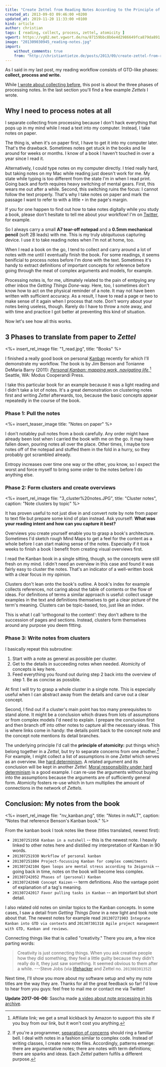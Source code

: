 ```yaml
---
title: "Create Zettel from Reading Notes According to the Principle of Atomicity"
created_at: 2013-09-03 09:46:00 +0200
updated_at: 2019-11-20 11:33:00 +0100
kind: article
author: christian
tags: [ reading, collect, process, zettel, atomicity ]
vgwort: https://vg02.met.vgwort.de/na/87159bbc8b6e4d2986649fca879da891
image: "201309030945_reading-notes.jpg"
import:
    without_comments: true
    from: "http://christiantietze.de/posts/2013/09/create-zettel-from-reading-notes/"
---
```


As I said in my last post, my reading workflow consists of GTD-like phases: **collect, process and write.**

While [I wrote about collecting before][collect], this post is about the three phases of processing notes.  In the last section you'll find a few example _Zettels_ I wrote.

  [collect]: /posts/making-proper-marks-in-books/

## Why I need to process notes at all

I separate collecting from processing because I don't hack everything that pops up in my mind while I read a text into my computer.  Instead, I take notes on paper.

The thing is, when it's on paper first, I have to get it into my computer later.  That's the drawback.  Sometimes notes get stuck in the books and lie around for weeks or months.  I know of a book I haven't touched in over a year since I read it.

Alternatively, I could type notes on my computer directly.  I tried really hard, but taking notes on my Mac while reading just doesn't work for me.  My state while typing is too different from the state I'm in when I read print.  Going back and forth requires heavy switching of mental gears.  First, this wears me out after a while.  Second, this switching ruins the focus:  I cannot follow the text properly.  That's why I take notes on paper and mark the passage I want to refer to with a little `•` in the page's margin.

If you for one happen to find out how to take notes digitally while you study a book, please don't hesitate to tell me about your workflow!  I'm on [Twitter](http://twitter.com/ctietze), for example.

So I always carry a small **A7 tear-off notepad** and a **0.5mm mechanical pencil** (soft 2B leads) with me.  This is my truly ubiquituous capturing device.  I use it to take reading notes when I'm not at home, too.

When I read a book on the go, I tend to collect and carry around a lot of notes with me until I eventually finish the book.  For some readings, it seems benificial to process notes before I'm done with the text.  Sometimes it's handy to extract definitions of important concepts for reference before going through the meat of complex arguments and models, for example.

Processing notes is, for me, ultimately related to the pain of emtpying any other inbox the _Getting Things Done_-way.  Here, too, I sometimes don't know how to act on the physical reminder of a note.  It may not have been written with sufficient accuracy.  As a result, I have to read a page or two to make sense of it again when I process that note.  Don't worry about your notes being useless, though.  Rarely do I have to throw a note away, and with time and practice I got better at preventing this kind of situation.

Now let's see how all this works.

## 3 Phases to translate from paper to _Zettel_

<%= insert_rel_image file: "1_read.jpg", title: "Books" %>

I finished a really good book on personal [Kanban][kanban] recently for which I'll demonstrate my workflow. The book is by Jim Benson and Tonianne DeMaria Barry (2011):  [_Personal Kanban: mapping work, navigating life_][pkanb],[^aff] Seattle, WA: Modus Cooperandi Press.

I take this particular book for an example because it was a light reading and I didn't take a lot of notes.  It's a great demonstration on clustering notes first and writing _Zettel_ afterwards, too, because the basic concepts appear repeatedly in the course of the book.

[kanban]: http://en.wikipedia.org/wiki/Kanban

### Phase 1: Pull the notes

<%= insert_teaser_image title: "Notes on paper" %>

I don't notabley pull notes from a book carefully.  Any order might have already been lost when I carried the book with me on the go.  It may have fallen down, pouring notes all over the place.  Other times, I maybe tore notes off of the notepad and stuffed them in the fold in a hurry, so they probably got scrambled already.

Entropy increases over time one way or the other, you know, so I  expect the worst and force myself to bring some order to the notes before I do anything else.


### Phase 2: Form clusters and create overviews

<%= insert_rel_image file: "3_cluster%20notes.JPG", title: "Cluster notes", caption: "Note clusters by topic" %>

It has proven useful to not just dive in and convert note by note from paper to text file but prepare some kind of plan instead.  Ask yourself:  **What was your reading intent and how can you capture it best?**

Overviews you create yourself enable you to grasp a book's architecture.  Sometimes I'd sketch rough Mind Maps to get a feel for the content as a whole before I can start making sense of the notes.  Especially if it took weeks to finish a book I benefit from creating visual overviews first.

I read the Kanban book in a single sitting, though, so the concepts were still fresh on my mind.  I didn't need an overview in this case and found it was fairly easy to cluster the notes.  That's an indicator of a well-written book with a clear focus in my opinion.

Clusters don't lean onto the book's outline.  A book's index for example collects references, not caring about the table of contents or the flow of ideas.  For definitions of terms a similar approach is useful:  collect usage examples in the text and definitions themselves to get a clear picture of the term's meaning.  Clusters can be topic-based, too, just like an index.

This is what I call 'orthogonal to the content':  they don't adhere to the succession of pages and sections.  Instead, clusters form themselves around any purpose you deem fitting.

### Phase 3:  Write notes from clusters

I basically repeat this subroutine:

1. Start with a note as general as possible per cluster.
2. Get to the details in succeeding notes when needed.  Atomicity of concepts is key here.
3. Feed everything you found out during step 2 back into the overview of step 1.  Be as concise as possible.

At first I will try to grasp a whole cluster in a single note.  This is especially useful when I can abstract away from the details and carve out a clear concept.

Second, I find out if a cluster's main point has too many prerequisites to stand alone.  It might be a conclusion which draws from lots of assumptions or from complex models I'd need to explain.  I prepare the conclusion first and then branch off into other notes to capture all the necessary ideas.  This is where links come in handy:  the details point back to the concept note and the concept note mentions its detail branches.

The underlying principle I'd call the **principle of atomicity:**  put things which belong together in a _Zettel_, but try to separate concerns from one another.[^conc]  For example, I might collect a list of assumptions in one _Zettel_ which serves as an overview. like [hard determinism](http://en.wikipedia.org/wiki/Hard_determinism).  A related argument and its conclusion will be kept in another _Zettel_.  [Moral responsibility under hard determinism](http://en.wikipedia.org/wiki/Moral_responsibility#Hard_determinism) is a good example.  I can re-use the arguments without buying into the assumptions because the arguments are of sufficiently general form.  Atomicity fosters re-use which in turn multiplies the amount of connections in the network of _Zettels._

  [zk]: /posts/zettelkasten-improves-thinking-writing/

  [^conc]:  If you're a programmer, [separation of concerns](http://en.wikipedia.org/wiki/Separation_of_concerns) should ring a familiar bell.  I deal with notes in a fashion similar to complex code.  Instead of writing classes, I create new note files.  Accordingly, patterns emerge:  there are argumentative notes;  there are notes with term definitions;  there are sparks and ideas.  Each _Zettel_ pattern fulfils a different purpose.

## Conclusion: My notes from the book

<%= insert_rel_image file: "nv_kanban.png", title: "Notes in nvALT", caption: "Notes that reference Benson's Kanban book." %>

From the kanban book I took notes like these (titles translated, newest first):

*   `201307251958 Kanban in a nutshell` -- this is the newest note.  I heavily linked to other notes here and distilled my interpretation of Kanban in 90 words.
*   `201307251930 Workflow of personal kanban`
*   `201307251804 Project-focussing Kanban for complex commitments`
*   `201307242104 Open loops are mental stress according to Zeigarnik` -- going back in time, notes on the book will become less complex.
*   `201307242052 Phases of (personal) Kanban`
*   `201307242048 Concept Kaizen` -- term definitions.  Also the vantage point of explanation of a tag's meaning.
*   `201307242017 Favor pulling tasks in Kanban` -- an important but short detail.

I also related old notes on similar topics to the Kanban concepts.  In some cases, I saw a detail from _Getting Things Done_ in a new light and took note about that.  The newest notes for example read `201307271903 Integrate Kanban into GTD via contexts` and `201307301318 Agile project management with GTD, Kanban and reviews`.

Connecting things like that is called "creativity."  There you are, a few nice parting words:

> Creativity is just connecting things. When you ask creative people how they
> did something, they feel a little guilty because they didn't really do it,
> they just saw something. It seemed obvious to them after a while.
> ---Steve Jobs (via [lifehacker][creat] and Zettel no. `201308301352`)

Next time, I'll show you more about my software setup and why my note titles are the way they are.  Thanks for all the great feedback so far!  I'd love to hear from you guys:  feel free to mail me or contact me via Twitter!


**Update 2017-06-06:** Sascha made [a video about note processing in his archive](/posts/book-processing-video/).

[^aff]: Affiliate link; we get a small kickback by Amazon to support this site if you buy from our link, but it won't cost you anything.

[creat]: http://lifehacker.com/5906749/creativity-is-just-connecting-things
[pkanb]: https://www.amazon.com/Personal-Kanban-Mapping-Work-Navigating-ebook/dp/B004R1Q642/ref=as_li_ss_tl?keywords=benson+Personal+Kanban&qid=1579682634&s=books&sr=1-1&linkCode=ll1&tag=ctzettelkasten-20&linkId=b473573642847705586d0d8ea22cc1f7&language=en_US